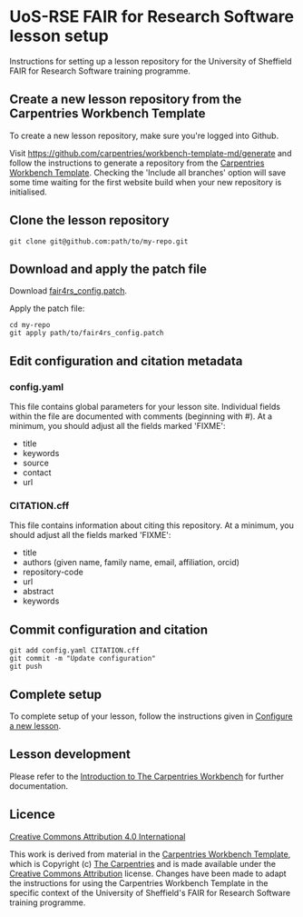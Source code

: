 # UoS-RSE FAIR for Research Software lesson setup

Instructions for setting up a lesson repository for the University of
Sheffield FAIR for Research Software training programme.

## Create a new lesson repository from the Carpentries Workbench Template

To create a new lesson repository, make sure you're logged into Github.

Visit https://github.com/carpentries/workbench-template-md/generate
and follow the instructions to generate a repository from the
[Carpentries Workbench
Template](https://github.com/carpentries/workbench-template-md). Checking
the 'Include all branches' option will save some time waiting for the
first website build when your new repository is initialised.

## Clone the lesson repository

```
git clone git@github.com:path/to/my-repo.git
```

## Download and apply the patch file

Download
[fair4rs\_config.patch](https://raw.githubusercontent.com/tdjames1/fair4rs-lesson-setup/main/fair4rs_config.patch?token=GHSAT0AAAAAACKHZVPAZGMVZTGGAUHQOBPSZO4YZ5A).

Apply the patch file:

```
cd my-repo
git apply path/to/fair4rs_config.patch
```

## Edit configuration and citation metadata

### config.yaml

This file contains global parameters for your lesson site. Individual
fields within the file are documented with comments (beginning with
#). At a minimum, you should adjust all the fields marked 'FIXME':

* title
* keywords
* source
* contact
* url

### CITATION.cff

This file contains information about citing this repository. At a
minimum, you should adjust all the fields marked 'FIXME':

* title
* authors (given name, family name, email, affiliation, orcid)
* repository-code
* url
* abstract
* keywords

## Commit configuration and citation

```
git add config.yaml CITATION.cff
git commit -m "Update configuration"
git push
```

## Complete setup

To complete setup of your lesson, follow the instructions given
in [Configure a new lesson](https://github.com/carpentries/workbench-template-md#configure-a-new-lesson).

## Lesson development

Please refer to the [Introduction to The Carpentries
Workbench](https://carpentries.github.io/sandpaper-docs/) for further
documentation.

## Licence

[Creative Commons Attribution 4.0 International](https://creativecommons.org/licenses/by/4.0/)

This work is derived from material in the [Carpentries Workbench
Template](https://github.com/carpentries/workbench-template-md), which
is Copyright (c) [The Carpentries](https://carpentries.org/) and is
made available under the [Creative Commons
Attribution](https://creativecommons.org/licenses/by/4.0/) license.
Changes have been made to adapt the instructions for using the
Carpentries Workbench Template in the specific context of the
University of Sheffield's FAIR for Research Software training
programme.
